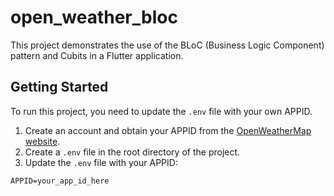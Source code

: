 # open_weather_bloc

This project demonstrates the use of the BLoC (Business Logic Component) pattern and Cubits in a Flutter application.

## Getting Started

To run this project, you need to update the `.env` file with your own APPID.

1. Create an account and obtain your APPID from the [OpenWeatherMap website](https://home.openweathermap.org/users/sign_in).
2. Create a `.env` file in the root directory of the project.
3. Update the `.env` file with your APPID:

```plaintext
APPID=your_app_id_here
```
